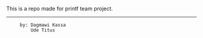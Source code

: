 This is a repo made for printf team project.
********************************************
         by: Dagmawi Kassa
             Ude Titus
